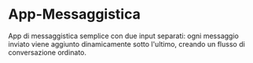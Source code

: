 # App-Messaggistica
App di messaggistica semplice con due input separati: ogni messaggio inviato viene aggiunto dinamicamente sotto l'ultimo, creando un flusso di conversazione ordinato.

